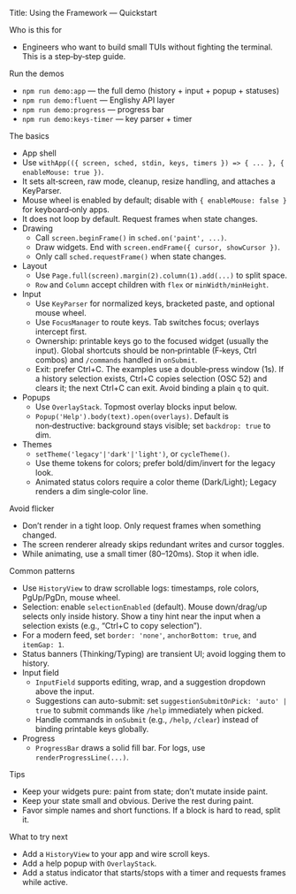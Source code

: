 Title: Using the Framework — Quickstart

Who is this for
- Engineers who want to build small TUIs without fighting the terminal. This is a step‑by‑step guide.

Run the demos
- `npm run demo:app` — the full demo (history + input + popup + statuses)
- `npm run demo:fluent` — Englishy API layer
- `npm run demo:progress` — progress bar
- `npm run demo:keys-timer` — key parser + timer

The basics
- App shell
- Use `withApp(({ screen, sched, stdin, keys, timers }) => { ... }, { enableMouse: true })`.
- It sets alt‑screen, raw mode, cleanup, resize handling, and attaches a KeyParser.
- Mouse wheel is enabled by default; disable with `{ enableMouse: false }` for keyboard‑only apps.
- It does not loop by default. Request frames when state changes.
- Drawing
  - Call `screen.beginFrame()` in `sched.on('paint', ...)`.
  - Draw widgets. End with `screen.endFrame({ cursor, showCursor })`.
  - Only call `sched.requestFrame()` when state changes.
- Layout
  - Use `Page.full(screen).margin(2).column(1).add(...)` to split space.
  - `Row` and `Column` accept children with `flex` or `minWidth/minHeight`.
- Input
  - Use `KeyParser` for normalized keys, bracketed paste, and optional mouse wheel.
  - Use `FocusManager` to route keys. Tab switches focus; overlays intercept first.
  - Ownership: printable keys go to the focused widget (usually the input). Global shortcuts should be non‑printable (F‑keys, Ctrl combos) and `/commands` handled in `onSubmit`.
  - Exit: prefer Ctrl+C. The examples use a double‑press window (1s). If a history selection exists, Ctrl+C copies selection (OSC 52) and clears it; the next Ctrl+C can exit. Avoid binding a plain `q` to quit.
- Popups
  - Use `OverlayStack`. Topmost overlay blocks input below.
  - `Popup('Help').body(text).open(overlays)`. Default is non‑destructive: background stays visible; set `backdrop: true` to dim.
- Themes
  - `setTheme('legacy'|'dark'|'light')`, or `cycleTheme()`.
  - Use theme tokens for colors; prefer bold/dim/invert for the legacy look.
  - Animated status colors require a color theme (Dark/Light); Legacy renders a dim single‑color line.

Avoid flicker
- Don’t render in a tight loop. Only request frames when something changed.
- The screen renderer already skips redundant writes and cursor toggles.
- While animating, use a small timer (80–120ms). Stop it when idle.

Common patterns
  - Use `HistoryView` to draw scrollable logs: timestamps, role colors, PgUp/PgDn, mouse wheel.
  - Selection: enable `selectionEnabled` (default). Mouse down/drag/up selects only inside history. Show a tiny hint near the input when a selection exists (e.g., “Ctrl+C to copy selection”).
  - For a modern feed, set `border: 'none'`, `anchorBottom: true`, and `itemGap: 1`.
  - Status banners (Thinking/Typing) are transient UI; avoid logging them to history.
- Input field
  - `InputField` supports editing, wrap, and a suggestion dropdown above the input.
  - Suggestions can auto-submit: set `suggestionSubmitOnPick: 'auto' | true` to submit commands like `/help` immediately when picked.
  - Handle commands in `onSubmit` (e.g., `/help`, `/clear`) instead of binding printable keys globally.
- Progress
  - `ProgressBar` draws a solid fill bar. For logs, use `renderProgressLine(...)`.

Tips
- Keep your widgets pure: paint from state; don’t mutate inside paint.
- Keep your state small and obvious. Derive the rest during paint.
- Favor simple names and short functions. If a block is hard to read, split it.

What to try next
- Add a `HistoryView` to your app and wire scroll keys.
- Add a help popup with `OverlayStack`.
- Add a status indicator that starts/stops with a timer and requests frames while active.
